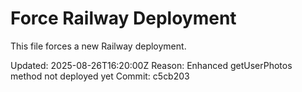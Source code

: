 # Force Railway Deployment

This file forces a new Railway deployment.

Updated: 2025-08-26T16:20:00Z
Reason: Enhanced getUserPhotos method not deployed yet
Commit: c5cb203
